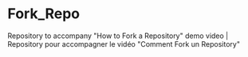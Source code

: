 # Fork_Repo
Repository to accompany "How to Fork a Repository" demo video | Repository pour accompagner le vidéo "Comment Fork un Repository"

